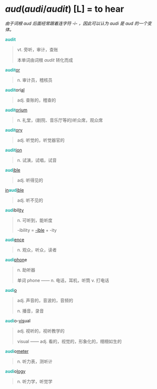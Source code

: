 # _aud_(_audi_/_audit_) [L] = to hear

*由于词根 _aud_ 后面经常跟着连字符 -i- ，因此可以认为 _audi_ 是 _aud_ 的一个变体。*

<b style="color: #20B2AA;">audit</b>
> vt. 旁听，审计，查账
>
> 本单词由词根 _audit_ 转化而成

<b style="color: #20B2AA;">audit</b>[or](-or.md)
> n. 审计员，稽核员

<b style="color: #20B2AA;">audit</b>ori[al](-al.md)
> adj. 查账的，稽查的

<b style="color: #20B2AA;">audit</b>[orium](-arium.md)
> n. 礼堂，(剧院、音乐厅等的)听众席，观众席

<b style="color: #20B2AA;">audit</b>[ory](-ory.md)
> adj. 听觉的，听觉器官的

<b style="color: #20B2AA;">audit</b>[ion](-ion.md)
> n. 试演，试唱，试音

<b style="color: #20B2AA;">aud</b>[ible](-able.md)
> adj. 听得见的

[in](in-.1.md)<b style="color: #20B2AA;">aud</b>[ible](-able.md)
> adj. 听不见的

<b style="color: #20B2AA;">aud</b>ibil[ity](-ity.md)
> n. 可听到，能听度
>
> -ibility = [-ible](-able.md) + -ity

<b style="color: #20B2AA;">audi</b>[ence](-ence.md)
> n. 观众，听众，读者

<b style="color: #20B2AA;">audi</b>[phon](_phon_.md)e
> n. 助听器
>
> 单词 phone —— n. 电话，耳机，听筒 v. 打电话

<b style="color: #20B2AA;">audi</b>[o](-o.md)
> adj. 声音的，音波的，音频的
>
> n. 播音，录音

<b style="color: #20B2AA;">audi</b>o-[vis](_vis_.md)ual
> adj. 视听的，视听教学的
>
> visual —— adj. 看的，视觉的，形象化的，栩栩如生的

<b style="color: #20B2AA;">audi</b>o[meter](-meter.md)
> n. 听力表，测听计

<b style="color: #20B2AA;">audi</b>o[logy](-logy.md)
> n. 听力学，听觉学